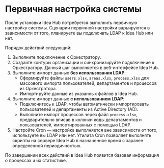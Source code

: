 # Первичная настройка системы

После установки Idea Hub потребуется выполнить первичную настройку системы. Сценарии первичной настройки варьируются в зависимости от того, планируете вы подключать LDAP к  Idea Hub или нет.

Порядок действий следующий:
1. Выполните подключение к Оркестратору.
1. Создайте контуры организации и синхронизируйте подключение к Оркестратору.	Данный шаг выполняется в веб-интерфейсе Idea Hub. 
1. Выполните импорт данных **без использования LDAP**:
   * Сформируйте файлы `users.xlsx`, `areas.xlsx`, `process.xlsx` для массового импорта пользователей, департаментов и процессов из Оркестратора.
   * Импортируйте данные из указанных файлов в Idea Hub.
1. Выполните импорт данных **с использованием LDAP**:
   * Подключитесь к LDAP, чтобы автоматически импортировать пользователей и департаменты из Active Directory (AD).
   * Выполните импорт процессов через файл `process.xlsx`, предварительно вписав в колонки коды департаментов и пользователей, импортированных с помощью LDAP.
1. Настройте Cron — настройка выполняется вне зависимости от того, используете вы LDAP или нет. Утилита Cron позволяет выполнять скрипты на сервере Idea Hub в назначенное время с заранее определенной периодичностью.	

По завершении всех действий в Idea Hub появится базовая информация о процессах и их статистике. 
